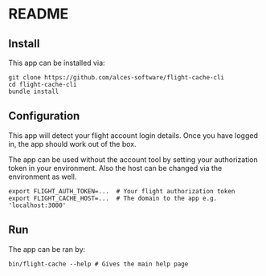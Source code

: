 # README

## Install

This app can be installed via:
```
git clone https://github.com/alces-software/flight-cache-cli
cd flight-cache-cli
bundle install
```

## Configuration

This app will detect your flight account login details. Once you have logged in,
the app should work out of the box.

The app can be used without the account tool by setting your authorization token
in your environment. Also the host can be changed via the environment as well.

```
export FLIGHT_AUTH_TOKEN=...  # Your flight authorization token
export FLIGHT_CACHE_HOST=...  # The domain to the app e.g. 'localhost:3000'
```

## Run

The app can be ran by:
```
bin/flight-cache --help # Gives the main help page
```

